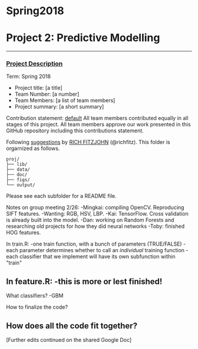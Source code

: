 # Spring2018


# Project 2: Predictive Modelling

----


### [Project Description](doc/)

Term: Spring 2018

+ Project title: [a title]
+ Team Number: [a number]
+ Team Members: [a list of team members]
+ Project summary: [a short summary] 

Contribution statement: [default](doc/a_note_on_contributions.md) All team members contributed equally in all stages of this project. All team members approve our work presented in this GitHub repository including this contributions statement.

Following [suggestions](http://nicercode.github.io/blog/2013-04-05-projects/) by [RICH FITZJOHN](http://nicercode.github.io/about/#Team) (@richfitz). This folder is orgarnized as follows.

```
proj/
├── lib/
├── data/
├── doc/
├── figs/
└── output/
```

Please see each subfolder for a README file.

Notes on group meeting 2/26:
-Mingkai: compiling OpenCV. Reproducing SIFT features.
-Wanting: RGB, HSV, LBP.
-Kai: TensorFlow. Cross validation is already built into the model.
-Dan: working on Random Forests and researching old projects for how they did neural networks
-Toby: finished HOG features.

In train.R:
-one train function, with a bunch of parameters (TRUE/FALSE)
-each parameter determines whether to call an *individual* training function
-each classifier that we implement will have its own subfunction within "train"

In feature.R:
-this is more or lest finished!
-

What classifiers?
-GBM


How to finalize the code?

How does all the code fit together?
-

[Further edits continued on the shared Google Doc]
